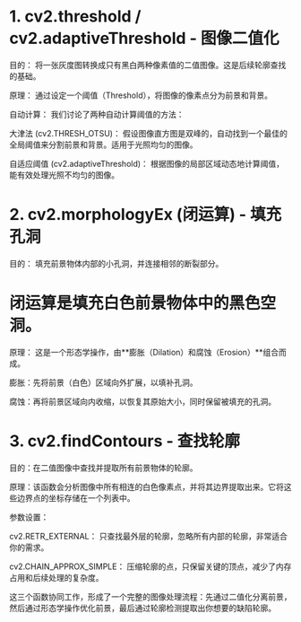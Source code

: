 # 1. cv2.threshold / cv2.adaptiveThreshold - 图像二值化
目的：
将一张灰度图转换成只有黑白两种像素值的二值图像。这是后续轮廓查找的基础。

原理：
通过设定一个阈值（Threshold），将图像的像素点分为前景和背景。

自动计算：
我们讨论了两种自动计算阈值的方法：

大津法 (cv2.THRESH_OTSU)：
假设图像直方图是双峰的，自动找到一个最佳的全局阈值来分割前景和背景。适用于光照均匀的图像。

自适应阈值 (cv2.adaptiveThreshold)：
根据图像的局部区域动态地计算阈值，能有效处理光照不均匀的图像。


# 2. cv2.morphologyEx (闭运算) - 填充孔洞
目的：
填充前景物体内部的小孔洞，并连接相邻的断裂部分。
# 闭运算是填充白色前景物体中的黑色空洞。

原理：
这是一个形态学操作，由**膨胀（Dilation）和腐蚀（Erosion）**组合而成。

膨胀：先将前景（白色）区域向外扩展，以填补孔洞。

腐蚀：再将前景区域向内收缩，以恢复其原始大小，同时保留被填充的孔洞。

# 3. cv2.findContours - 查找轮廓
目的：在二值图像中查找并提取所有前景物体的轮廓。

原理：该函数会分析图像中所有相连的白色像素点，并将其边界提取出来。它将这些边界点的坐标存储在一个列表中。

参数设置：

cv2.RETR_EXTERNAL：
只查找最外层的轮廓，忽略所有内部的轮廓，非常适合你的需求。

cv2.CHAIN_APPROX_SIMPLE：
压缩轮廓的点，只保留关键的顶点，减少了内存占用和后续处理的复杂度。

这三个函数协同工作，形成了一个完整的图像处理流程：先通过二值化分离前景，然后通过形态学操作优化前景，最后通过轮廓检测提取出你想要的缺陷轮廓。

